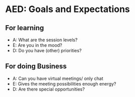 # AED: Goals and Expectations #
## For learning ##
* A: What are the session levels? 
* E: Are you in the mood?
* D: Do you have (other) priorities?

## For doing Business ##
* A: Can you have virtual meetings/ only chat
* E: Gives the meeting possibilities enough energy?
* D: Are there special opportunities?

